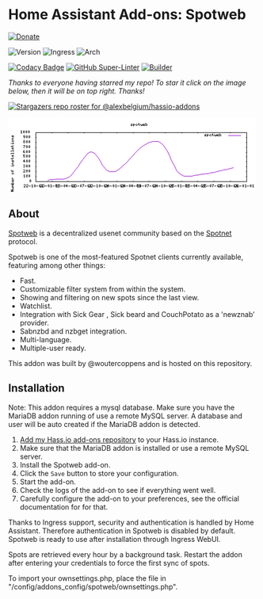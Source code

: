 # Home Assistant Add-ons: Spotweb

[![Donate][donation-badge]](https://www.buymeacoffee.com/alexbelgium)

![Version](https://img.shields.io/badge/dynamic/json?label=Version&query=%24.version&url=https%3A%2F%2Fraw.githubusercontent.com%2Falexbelgium%2Fhassio-addons%2Fmaster%2Fspotweb%2Fconfig.json)
![Ingress](https://img.shields.io/badge/dynamic/json?label=Ingress&query=%24.ingress&url=https%3A%2F%2Fraw.githubusercontent.com%2Falexbelgium%2Fhassio-addons%2Fmaster%2Fspotweb%2Fconfig.json)
![Arch](https://img.shields.io/badge/dynamic/json?color=success&label=Arch&query=%24.arch&url=https%3A%2F%2Fraw.githubusercontent.com%2Falexbelgium%2Fhassio-addons%2Fmaster%2Fspotweb%2Fconfig.json)

[![Codacy Badge](https://app.codacy.com/project/badge/Grade/9c6cf10bdbba45ecb202d7f579b5be0e)](https://www.codacy.com/gh/alexbelgium/hassio-addons/dashboard?utm_source=github.com&utm_medium=referral&utm_content=alexbelgium/hassio-addons&utm_campaign=Badge_Grade)
[![GitHub Super-Linter](https://img.shields.io/github/actions/workflow/status/alexbelgium/hassio-addons/weekly-supelinter.yaml?label=Lint%20code%20base)](https://github.com/marketplace/actions/weekly-supelinter.yaml)
[![Builder](https://img.shields.io/github/actions/workflow/status/alexbelgium/hassio-addons/onpush_builder.yaml?label=Builder)](https://github.com/alexbelgium/hassio-addons/actions/workflows/onpush_builder.yaml)

[donation-badge]: https://img.shields.io/badge/Buy%20me%20a%20coffee-%23d32f2f?logo=buy-me-a-coffee&style=flat&logoColor=white

_Thanks to everyone having starred my repo! To star it click on the image below, then it will be on top right. Thanks!_

[![Stargazers repo roster for @alexbelgium/hassio-addons](https://raw.githubusercontent.com/alexbelgium/hassio-addons/master/.github/stars2.svg)](https://github.com/alexbelgium/hassio-addons/stargazers)

![downloads evolution](https://raw.githubusercontent.com/alexbelgium/hassio-addons/master/spotweb/stats.png)

## About

[Spotweb][spotweb] is a decentralized usenet community based on the [Spotnet][spotnet] protocol.

Spotweb is one of the most-featured Spotnet clients currently available, featuring among other things:

- Fast.
- Customizable filter system from within the system.
- Showing and filtering on new spots since the last view.
- Watchlist.
- Integration with Sick Gear , Sick beard and CouchPotato as a 'newznab' provider.
- Sabnzbd and nzbget integration.
- Multi-language.
- Multiple-user ready.

This addon was built by @woutercoppens and is hosted on this repository.

## Installation

Note: This addon requires a mysql database. Make sure you have the MariaDB addon running of use a remote MySQL server.
A database and user will be auto created if the MariaDB addon is detected.

1. [Add my Hass.io add-ons repository][repository] to your Hass.io instance.
1. Make sure that the MariaDB addon is installed or use a remote MySQL server.
1. Install the Spotweb add-on.
1. Click the `Save` button to store your configuration.
1. Start the add-on.
1. Check the logs of the add-on to see if everything went well.
1. Carefully configure the add-on to your preferences, see the official documentation for for that.

Thanks to Ingress support, security and authentication is handled by Home Assistant. Therefore authentication in Spotweb is disabled by default. Spotweb is ready to use after installation through Ingress WebUI.

Spots are retrieved every hour by a background task.
Restart the addon after entering your credentials to force the first sync of spots.

To import your ownsettings.php, place the file in "/config/addons_config/spotweb/ownsettings.php".

[repository]: https://github.com/alexbelgium/hassio-addons
[spotnet]: https://github.com/spotnet/spotnet/wiki
[spotweb]: https://github.com/spotweb/spotweb
